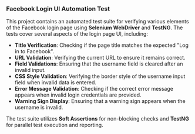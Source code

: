 ### Facebook Login UI Automation Test

This project contains an automated test suite for verifying various elements of the Facebook login page using **Selenium WebDriver** and **TestNG**. The tests cover several aspects of the login page UI, including:

- **Title Verification**: Checking if the page title matches the expected "Log in to Facebook".
- **URL Validation**: Verifying the current URL to ensure it remains correct.
- **Field Validations**: Ensuring that the username field is cleared after an invalid input.
- **CSS Style Validation**: Verifying the border style of the username input field when invalid data is entered.
- **Error Message Validation**: Checking if the correct error message appears when invalid login credentials are provided.
- **Warning Sign Display**: Ensuring that a warning sign appears when the username is invalid.

The test suite utilizes **Soft Assertions** for non-blocking checks and **TestNG** for parallel test execution and reporting.
 
